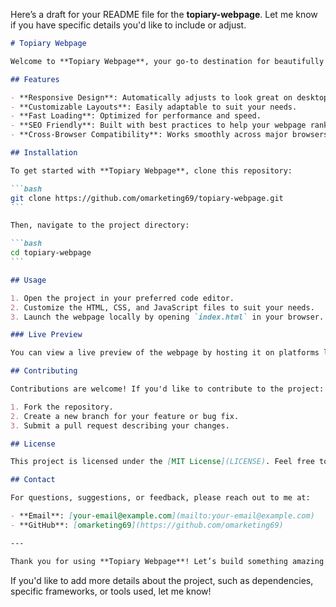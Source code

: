 Here’s a draft for your README file for the **topiary-webpage**. Let me know if you have specific details you'd like to include or adjust.

````markdown name=README.md
# Topiary Webpage

Welcome to **Topiary Webpage**, your go-to destination for beautifully crafted and responsive web designs. Whether you're showcasing a portfolio, promoting a business, or sharing your ideas, Topiary Webpage offers a seamless, elegant, and user-friendly design framework.

## Features

- **Responsive Design**: Automatically adjusts to look great on desktop, tablet, and mobile devices.
- **Customizable Layouts**: Easily adaptable to suit your needs.
- **Fast Loading**: Optimized for performance and speed.
- **SEO Friendly**: Built with best practices to help your webpage rank higher on search engines.
- **Cross-Browser Compatibility**: Works smoothly across major browsers.

## Installation

To get started with **Topiary Webpage**, clone this repository:

```bash
git clone https://github.com/omarketing69/topiary-webpage.git
```

Then, navigate to the project directory:

```bash
cd topiary-webpage
```

## Usage

1. Open the project in your preferred code editor.
2. Customize the HTML, CSS, and JavaScript files to suit your needs.
3. Launch the webpage locally by opening `index.html` in your browser.

### Live Preview

You can view a live preview of the webpage by hosting it on platforms like [GitHub Pages](https://pages.github.com/) or [Netlify](https://www.netlify.com/).

## Contributing

Contributions are welcome! If you'd like to contribute to the project:

1. Fork the repository.
2. Create a new branch for your feature or bug fix.
3. Submit a pull request describing your changes.

## License

This project is licensed under the [MIT License](LICENSE). Feel free to use, modify, and distribute it as you wish.

## Contact

For questions, suggestions, or feedback, please reach out to me at:

- **Email**: [your-email@example.com](mailto:your-email@example.com)
- **GitHub**: [omarketing69](https://github.com/omarketing69)

---

Thank you for using **Topiary Webpage**! Let’s build something amazing together.
````

If you'd like to add more details about the project, such as dependencies, specific frameworks, or tools used, let me know!
